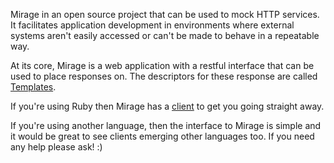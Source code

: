 Mirage in an open source project that can be used to mock HTTP services. It facilitates application development in environments where external systems aren't easily accessed or can't be made to behave in a repeatable way.

At its core, Mirage is a web application with a restful interface that can be used to place responses on. The descriptors for these response are called [Templates](/lashd/mirage/docs/put).

If you're using Ruby then Mirage has a [client](/lashd/mirage/docs/client) to get you going straight away.

If you're using another language, then the interface to Mirage is simple and it would be great to see clients emerging other languages too. If you need any help please ask! :)
